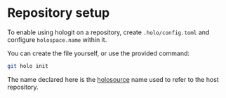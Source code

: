 # Repository setup

To enable using hologit on a repository, create `.holo/config.toml` and configure `holospace.name` within it.

You can create the file yourself, or use the provided command:

```bash
git holo init
```

The name declared here is the [holosource](./holosources.md) name used to refer to the host repository.
